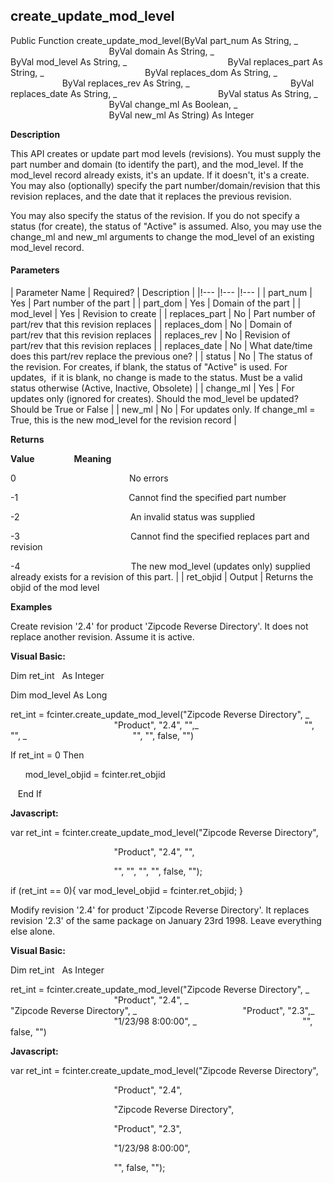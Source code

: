 create_update_mod_level
-------------------------

Public Function create_update_mod_level(ByVal part_num As String, _
                                        ByVal domain As String, _
                                        ByVal mod_level As String, _
                                        ByVal replaces_part As String, _
                                        ByVal replaces_dom As String, _
                                        ByVal replaces_rev As String, _
                                        ByVal replaces_date As String, _
                                        ByVal status As String, _
                                        ByVal change_ml As Boolean, _
                                        ByVal new_ml As String) As Integer

**Description**

This API creates or update part mod levels (revisions). You must supply the part number and domain (to identify the part), and the mod_level. If the mod_level record already exists, it's an update. If it doesn't, it's a create. You may also (optionally) specify the part number/domain/revision that this revision replaces, and the date that it replaces the previous revision.

You may also specify the status of the revision. If you do not specify a status (for create), the status of "Active" is assumed. Also, you may use the change_ml and new_ml arguments to change the mod_level of an existing mod_level record.

#### Parameters

| Parameter Name | Required? | Description |
|!--- |!--- |!--- |
| part_num | Yes | Part number of the part |
| part_dom | Yes | Domain of the part |
| mod_level | Yes | Revision to create |
| replaces_part | No | Part number of part/rev that this revision replaces |
| replaces_dom | No | Domain of part/rev that this revision replaces |
| replaces_rev | No | Revision of part/rev that this revision replaces |
| replaces_date | No | What date/time does this part/rev replace the previous one? |
| status | No | The status of the revision. For creates, if blank, the status of "Active" is used. For updates,  if it is blank, no change is made to the status. Must be a valid status otherwise (Active, Inactive, Obsolete) |
| change_ml | Yes | For updates only (ignored for creates). Should the mod_level be updated? Should be True or False |
| new_ml | No | For updates only. If change_ml = True, this is the new mod_level for the revision record |

**Returns**

**Value**                **Meaning**

0                                              No errors

-1                                             Cannot find the specified part number

-2                                             An invalid status was supplied

-3                                             Cannot find the specified replaces part and revision

-4                                             The new mod_level (updates only) supplied already exists for a revision of this part. |
| ret_objid | Output | Returns the objid of the mod level

**Examples**

 Create revision '2.4' for product 'Zipcode Reverse Directory'. It does not replace another revision. Assume it is active.

**Visual Basic:**

Dim ret_int   As Integer

Dim mod_level As Long

ret_int = fcinter.create_update_mod_level("Zipcode Reverse Directory", _
                                          "Product", "2.4", "",_
                                          "", "", _
                                          "", "", false, "")

 If ret_int = 0 Then

      mod_level_objid = fcinter.ret_objid

   End If

**Javascript:**

var ret_int = fcinter.create_update_mod_level("Zipcode Reverse Directory",

                                          "Product", "2.4", "",

                                          "", "", "", "", false, "");

 if (ret_int == 0){ var mod_level_objid = fcinter.ret_objid; }

 Modify revision '2.4' for product 'Zipcode Reverse Directory'. It replaces revision '2.3' of the same package on January 23rd 1998\. Leave everything else alone.

**Visual Basic:**

Dim ret_int   As Integer

ret_int = fcinter.create_update_mod_level("Zipcode Reverse Directory", _
                                          "Product", "2.4", _
                                          "Zipcode Reverse Directory", _
                                          "Product", "2.3",_
                                          "1/23/98 8:00:00", _
                                          "", false, "")

**Javascript:**

var ret_int = fcinter.create_update_mod_level("Zipcode Reverse Directory",

                                          "Product", "2.4",

                                          "Zipcode Reverse Directory",

                                          "Product", "2.3",

                                          "1/23/98 8:00:00",

                                          "", false, "");